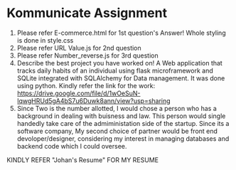# Kommunicate Assignment 
1. Please refer E-commerce.html for 1st question's Answer! Whole styling is done in style.css
2. Please refer URL Value.js for 2nd question
3. Please refer Number_reverse.js for 3rd question
4. Describe the best project you have worked on!
A Web application that tracks daily habits of an individual using flask microframework and SQLite integrated with SQLAlchemy for Data management. It was done using python. Kindly refer the link for the work: https://drive.google.com/file/d/1wOeSuN-lqwgHRUd5gA4bS7u6Duwk8ann/view?usp=sharing
5. Since Two is the number allotted, I would chose a person who has a background in dealing with buisness and law. This person would single handedly take care of the admiministation side of the startup. Since its a software company, My second choice of partner would be front end devoloper/designer, considering my interest in managing databases and backend code which I could oversee.


KINDLY REFER "Johan's Resume" FOR MY RESUME
